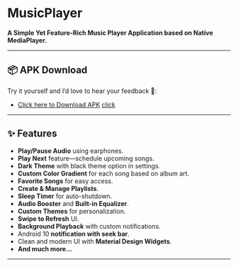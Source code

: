 # MusicPlayer

**A Simple Yet Feature-Rich Music Player Application based on Native MediaPlayer.**

---

## 📦 APK Download

Try it yourself and I’d love to hear your feedback 🙂:

- [Click here to Download APK](https://drive.google.com/file/d/1-0GTvhQ3F_mQTCTRAnVPWGSWhLZI-mo7/view?usp=sharing)
[click](https://drive.google.com/file/d/1-0GTvhQ3F_mQTCTRAnVPWGSWhLZI-mo7/view?usp=sharing)
---



## ✨ Features

- **Play/Pause Audio** using earphones.
- **Play Next** feature—schedule upcoming songs.
- **Dark Theme** with black theme option in settings.
- **Custom Color Gradient** for each song based on album art.
- **Favorite Songs** for easy access.
- **Create & Manage Playlists**.
- **Sleep Timer** for auto-shutdown.
- **Audio Booster** and **Built-in Equalizer**.
- **Custom Themes** for personalization.
- **Swipe to Refresh** UI.
- **Background Playback** with custom notifications.
- Android 10 **notification with seek bar**.
- Clean and modern UI with **Material Design Widgets**.
- **And much more...**

---



